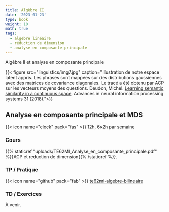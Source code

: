 ```yaml
---
title: Algèbre II
date: '2023-01-23'
type: book
weight: 10
math: true
tags:
  - algebre linéaire
  - réduction de dimension
  - analyse en composante principale
---
```


Algèbre II et analyse en composante principale

<!--more-->

{{< figure src="linguistics/img7.jpg" caption="Illustration de notre espace latent appris. Les phrases sont mappées sur des distributions gaussiennes avec des matrices de covariance diagonales. Le tracé a été obtenu par ACP sur les vecteurs moyens des questions. Deudon, Michel. [Learning semantic similarity in a continuous space](https://papers.nips.cc/paper_files/paper/2018/file/97e8527feaf77a97fc38f34216141515-Paper.pdf). Advances in neural information processing systems 31 (2018).">}}

## Analyse en composante principale et MDS

{{< icon name="clock" pack="fas" >}} 12h, 6x2h par semaine

### Cours

{{% staticref "uploads/TE62MI_Analyse_en_composante_principale.pdf" %}}ACP et reduction de dimension{{% /staticref %}}.

### TP / Pratique 

{{< icon name="github" pack="fab" >}} [te62mi-algebre-bilineaire](https://github.com/MichelDeudon/te62mi-algebre-bilineaire)

### TD / Exercices

À venir.